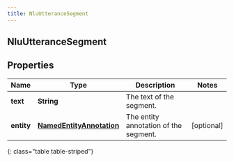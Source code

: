 ```yaml
---
title: NluUtteranceSegment
---
```

## NluUtteranceSegment


## Properties

| Name | Type | Description | Notes |
| ------------ | ------------- | ------------- | ------------- |
| **text** | <!----><!---->**String**<!----> | The text of the segment. |  |
| **entity** | <!----><!---->[**NamedEntityAnnotation**](NamedEntityAnnotation.html)<!----> | The entity annotation of the segment. |  [optional] |
{: class="table table-striped"}



